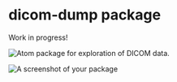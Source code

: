 # dicom-dump package

Work in progress!

![Atom](https://atom.io/) package for exploration of DICOM data.

![A screenshot of your package](https://f.cloud.github.com/assets/69169/2290250/c35d867a-a017-11e3-86be-cd7c5bf3ff9b.gif)
